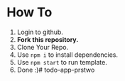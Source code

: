 # How To

1. Login to github.
2. **Fork this repository.**
3. Clone Your Repo.
4. Use `npm i` to install dependencies.
5. Use `npm start` to run template.
6. Done :)#   t o d o - a p p - p r s t w o  
 